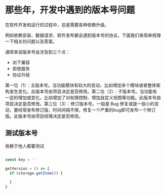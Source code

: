 # 那些年，开发中遇到的版本号问题

在软件开发和运行的过程中，总是需要各种依赖升级。

例如依赖安装、数据请求、软件发布都会遇到版本号的协议，下面我们来简单梳理一下相关的问题以及答案。

通常来说版本号会涉及到三个点：

- 向下兼容
- 拒绝服务
- 协议升级


第一位（1）：主版本号。当功能模块有较大的变动，比如增加多个模块或者整体架构发生变化。此版本号由项目决定是否修改。第二位（2）：子版本号。当功能有一定的增加或变化，比如增加了对权限控制、增加自定义视图等功能。此版本号由项目决定是否修改。第三位（3）：修订版本号。一般是 Bug 修复或是一些小的变动，要经常发布修订版，时间间隔不限，修复一个严重的bug即可发布一个修订版。此版本号由项目经理决定是否修改。


## 测试版本号

依赖于他人都要测试

```ts

const key = ''

getVersion = () => {
  if (storage.getItem()) {
    
  }
}
```